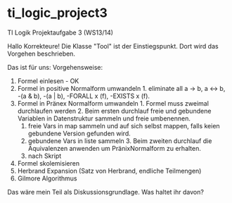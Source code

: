 ti_logic_project3
=================

TI Logik Projektaufgabe 3 (WS13/14)

Hallo Korrekteure!
Die Klasse "Tool" ist der Einstiegspunkt. Dort wird das Vorgehen beschrieben.



Das ist für uns:
Vorgehensweise:
  1. Formel einlesen - OK
  2. Formel in positive Normalform umwandeln
    1. eliminate all a -> b, a <-> b, -(a & b), -(a | b), -FORALL x (f), -EXISTS x (f).
  3. Formel in Pränex Normalform umwandeln
    1. Formel muss zweimal durchlaufen werden
    2. Beim ersten durchlauf freie und gebundene Variablen in Datenstruktur sammeln und freie umbenennen.
      1. freie Vars in map sammeln und auf sich selbst mappen, falls keien gebundene Version gefunden wird.
      2. gebundene Vars in liste sammeln
    3. Beim zweiten durchlauf die Äquivalenzen anwenden um PränixNormalform zu erhalten.
      1. nach Skript
  4. Formel skolemisieren
  5. Herbrand Expansion (Satz von Herbrand, endliche Teilmengen)
  6. Gilmore Algorithmus

Das wäre mein Teil als Diskussionsgrundlage. Was haltet ihr davon?
